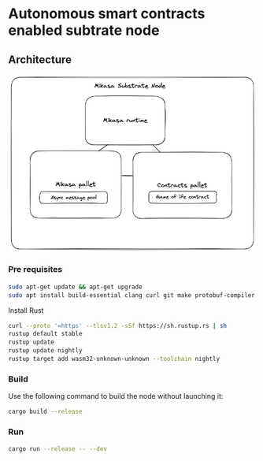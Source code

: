 # Autonomous smart contracts enabled subtrate node

## Architecture

![Architecture](docs/img/mikasa-node-architecture.png)

### Pre requisites

```sh
sudo apt-get update && apt-get upgrade
sudo apt install build-essential clang curl git make protobuf-compiler libprotobuf-dev
```
Install Rust

```sh
curl --proto '=https' --tlsv1.2 -sSf https://sh.rustup.rs | sh
rustup default stable
rustup update
rustup update nightly
rustup target add wasm32-unknown-unknown --toolchain nightly
```


### Build

Use the following command to build the node without launching it:

```sh
cargo build --release
```

### Run

```sh
cargo run --release -- --dev
```

